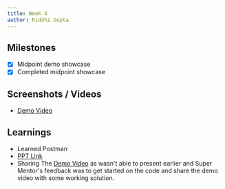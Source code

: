 ```yaml
---
title: Week 4
author: Riddhi Gupta
---
```


## Milestones

- [x] Midpoint demo showcase
- [x] Completed midpoint showcase

## Screenshots / Videos
- [Demo Video](https://drive.google.com/file/d/1pyc1tpxyfHY9zq_BdGOI-7Ro0U7xp6BE/view?usp=drive_link)

## Learnings

- Learned Postman
- [PPT Link](https://www.canva.com/design/DAFpu0fLqL4/TJfBHOk0Vg9Q2LnHv_4sWg/edit?utm_content=DAFpu0fLqL4&utm_campaign=designshare&utm_medium=link2&utm_source=sharebutton)
- Sharing The [Demo Video](https://drive.google.com/file/d/1pyc1tpxyfHY9zq_BdGOI-7Ro0U7xp6BE/view?usp=drive_link) as wasn't able to present earlier and Super Mentor's feedback was to get started on the code and share the demo video with some working solution.

